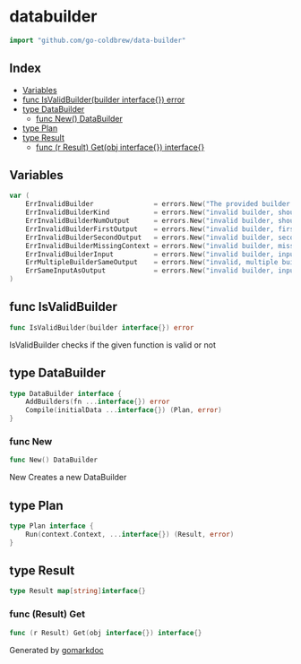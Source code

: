 <!-- Code generated by gomarkdoc. DO NOT EDIT -->

# databuilder

```go
import "github.com/go-coldbrew/data-builder"
```

## Index

- [Variables](<#variables>)
- [func IsValidBuilder(builder interface{}) error](<#func-isvalidbuilder>)
- [type DataBuilder](<#type-databuilder>)
  - [func New() DataBuilder](<#func-new>)
- [type Plan](<#type-plan>)
- [type Result](<#type-result>)
  - [func (r Result) Get(obj interface{}) interface{}](<#func-result-get>)


## Variables

```go
var (
    ErrInvalidBuilder               = errors.New("The provided builder is invalid")
    ErrInvalidBuilderKind           = errors.New("invalid builder, should only be a function")
    ErrInvalidBuilderNumOutput      = errors.New("invalid builder, should always return two values")
    ErrInvalidBuilderFirstOutput    = errors.New("invalid builder, first return type should be a struct")
    ErrInvalidBuilderSecondOutput   = errors.New("invalid builder, second return type should be error")
    ErrInvalidBuilderMissingContext = errors.New("invalid builder, missing context")
    ErrInvalidBuilderInput          = errors.New("invalid builder, input should be a struct")
    ErrMultipleBuilderSameOutput    = errors.New("invalid, multiple builders CAN NOT produce the same output")
    ErrSameInputAsOutput            = errors.New("invalid builder, input and output should NOT be same")
)
```

## func IsValidBuilder

```go
func IsValidBuilder(builder interface{}) error
```

IsValidBuilder checks if the given function is valid or not

## type DataBuilder

```go
type DataBuilder interface {
    AddBuilders(fn ...interface{}) error
    Compile(initialData ...interface{}) (Plan, error)
}
```

### func New

```go
func New() DataBuilder
```

New Creates a new DataBuilder

## type Plan

```go
type Plan interface {
    Run(context.Context, ...interface{}) (Result, error)
}
```

## type Result

```go
type Result map[string]interface{}
```

### func \(Result\) Get

```go
func (r Result) Get(obj interface{}) interface{}
```



Generated by [gomarkdoc](<https://github.com/princjef/gomarkdoc>)
